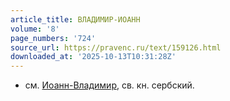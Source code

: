 ```yaml
---
article_title: ВЛАДИМИР-ИОАНН
volume: '8'
page_numbers: '724'
source_url: https://pravenc.ru/text/159126.html
downloaded_at: '2025-10-13T10:31:28Z'
---
```


- см. [Иоанн-Владимир](https://pravenc.ru/text/Иоанн-Владимир.html), св. кн. сербский.
